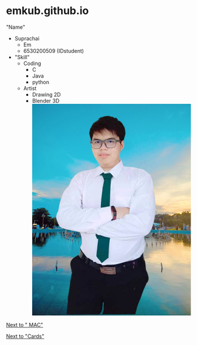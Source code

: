# emkub.github.io
"Name"
- Suprachai
   - Em
   - 6530200509 (IDstudent)
- "Skill"
  - Coding
    - C
    - Java
    - python
   - Artist
      - Drawing 2D
      - Blender 3D
![Emkub](img/EM_studet.jpg)

[Next to " MAC" ](https://Emkub.github.io/message-authentication-code)

[Next to "Cards" ](https://Emkub.github.io/img/e-xmascard.png)
